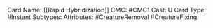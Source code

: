 Card Name: [[Rapid Hybridization]]
CMC: #CMC1
Cast: U
Card Type: #Instant 
Subtypes: 
Attributes: #CreatureRemoval #CreatureFixing 